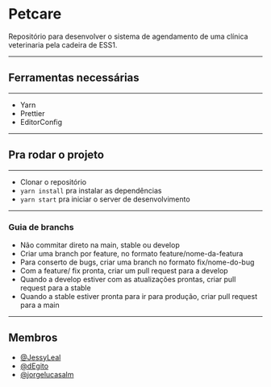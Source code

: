 # Petcare

Repositório para desenvolver o sistema de agendamento de uma clínica veterinaria pela cadeira de ESS1. 

---

## Ferramentas necessárias

---

- Yarn
- Prettier
- EditorConfig

---

## Pra rodar o projeto

---

- Clonar o repositório
- `yarn install` pra instalar as dependências
- `yarn start` pra iniciar o server de desenvolvimento

---
### Guia de branchs

- Não commitar direto na main, stable ou develop
- Criar uma branch por feature, no formato feature/nome-da-featura
- Para conserto de bugs, criar uma branch no formato fix/nome-do-bug
- Com a feature/ fix pronta, criar um pull request para a develop
- Quando a develop estiver com as atualizações prontas, criar pull request para a stable
- Quando a stable estiver pronta para ir para produção, criar pull request para a main

---

## Membros

- [@JessyLeal](https://github.com/JessyLeal) <br>
- [@dEgito](https://github.com/dEgito) <br>
- [@jorgelucasalm](https://github.com/jorgelucasalm)
